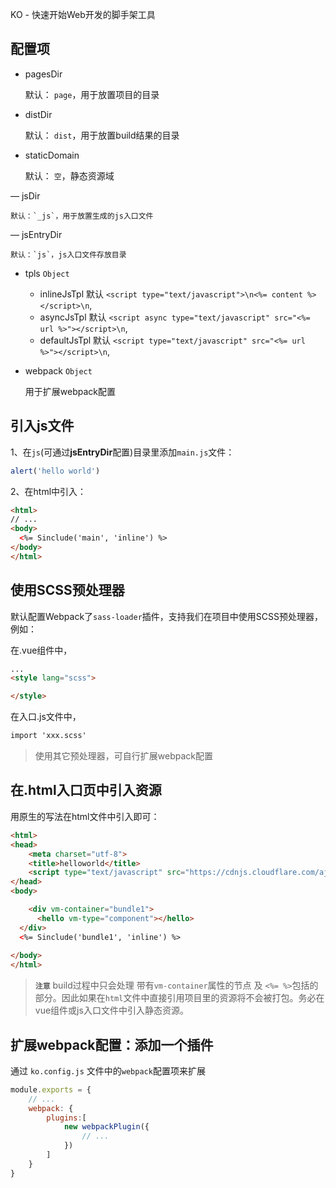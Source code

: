 KO - 快速开始Web开发的脚手架工具

## 配置项

- pagesDir

	默认： `page`，用于放置项目的目录

- distDir
	
	默认： `dist`，用于放置build结果的目录

- staticDomain

	默认： `空`，静态资源域


— jsDir

	默认：`_js`，用于放置生成的js入口文件


— jsEntryDir

	默认：`js`，js入口文件存放目录

- tpls `Object`
	
	- inlineJsTpl  默认 `<script type="text/javascript">\n<%= content %></script>\n`,
  - asyncJsTpl   默认 `<script async type="text/javascript" src="<%= url %>"></script>\n`,
  - defaultJsTpl 默认 `<script type="text/javascript" src="<%= url %>"></script>\n`,

- webpack `Object`
	
	用于扩展webpack配置


## 引入js文件


1、在`js`(可通过**jsEntryDir**配置)目录里添加`main.js`文件：

```js
alert('hello world')
```

2、在html中引入：

```html
<html>
// ...
<body>
  <%= Sinclude('main', 'inline') %>
</body>
</html>
```


## 使用SCSS预处理器

默认配置Webpack了`sass-loader`插件，支持我们在项目中使用SCSS预处理器，例如：

在.vue组件中，

```html
...
<style lang="scss">

</style>
```

在入口.js文件中，

```html
import 'xxx.scss'
```

> 使用其它预处理器，可自行扩展webpack配置

## 在.html入口页中引入资源

用原生的写法在html文件中引入即可：

```html
<html>
<head>
	<meta charset="utf-8">
	<title>helloworld</title>
	<script type="text/javascript" src="https://cdnjs.cloudflare.com/ajax/libs/jquery/3.1.1/jquery.min.js"></script>
</head>
<body>

	<div vm-container="bundle1">
      <hello vm-type="component"></hello>
  </div>
  <%= Sinclude('bundle1', 'inline') %>
  
</body>
</html>
```

> **`注意`**
build过程中只会处理 带有`vm-container`属性的节点 及 `<%= %>`包括的部分。因此如果在`html`文件中直接引用项目里的资源将不会被打包。务必在vue组件或js入口文件中引入静态资源。



## 扩展webpack配置：添加一个插件

通过 `ko.config.js` 文件中的`webpack`配置项来扩展

```js
module.exports = {
	// ...
	webpack: {
		plugins:[
			new webpackPlugin({
				// ...
			})
		]
	}
}
```
